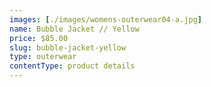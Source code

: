 ```yaml
---
images: [./images/womens-outerwear04-a.jpg]
name: Bubble Jacket // Yellow
price: $85.00
slug: bubble-jacket-yellow
type: outerwear
contentType: product details
---
```


